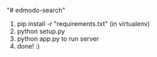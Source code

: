 "# edmodo-search"


1. pip install -r "requirements.txt" (in virtualenv)
2. python setup.py  
3. python app.py to run server
4. done! :)
